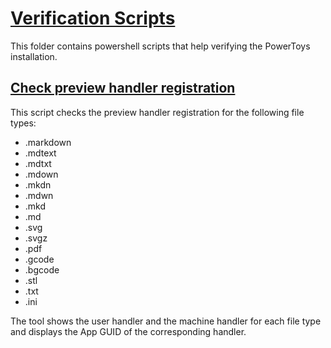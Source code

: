 # [Verification Scripts](/tools/Verification%20scripts/)

This folder contains powershell scripts that help verifying the PowerToys installation.

## [Check preview handler registration](/tools/Verification%20scripts/Check%20preview%20handler%20registration.ps1)

This script checks the preview handler registration for the following file types:

* .markdown
* .mdtext
* .mdtxt
* .mdown
* .mkdn
* .mdwn
* .mkd
* .md
* .svg
* .svgz
* .pdf
* .gcode
* .bgcode
* .stl
* .txt
* .ini

The tool shows the user handler and the machine handler for each file type and displays the App GUID of the corresponding handler.
